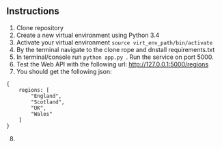 ## Instructions
1. Clone repository
2. Create a new virtual environment using Python 3.4
3. Activate your virtual environment `source virt_env_path/bin/activate`
4. By the terminal navigate to the clone rope and dnstall requirements.txt
5. In terminal/console run `python app.py `. Run the service on port 5000.
6. Test the Web API with the following url: http://127.0.0.1:5000/regions 
7. You should get the following json:
```
{
    regions: [
        "England",
        "Scotland",
        "UK",
        "Wales"
    ]
}
```
8.